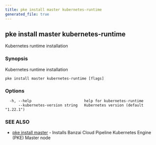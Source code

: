 ```yaml
---
title: pke install master kubernetes-runtime
generated_file: true
---
```

## pke install master kubernetes-runtime

Kubernetes runtime installation

### Synopsis

Kubernetes runtime installation

```
pke install master kubernetes-runtime [flags]
```

### Options

```
  -h, --help                        help for kubernetes-runtime
      --kubernetes-version string   Kubernetes version (default "1.22.1")
```

### SEE ALSO

* [pke install master](/docs/pke/cli/reference/pke_install_master/)	 - Installs Banzai Cloud Pipeline Kubernetes Engine (PKE) Master node

